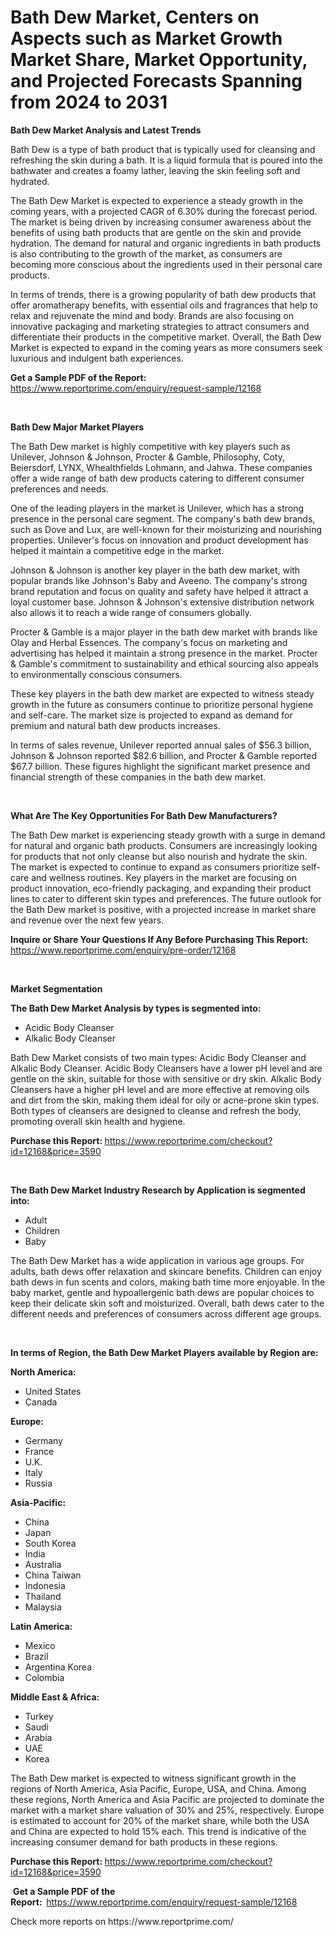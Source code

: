 <p><h1>Bath Dew Market, Centers on Aspects such as Market Growth Market Share, Market Opportunity, and Projected Forecasts Spanning from 2024 to 2031</h1></p><p><strong>Bath Dew Market Analysis and Latest Trends</strong></p>
<p><p>Bath Dew is a type of bath product that is typically used for cleansing and refreshing the skin during a bath. It is a liquid formula that is poured into the bathwater and creates a foamy lather, leaving the skin feeling soft and hydrated.</p><p>The Bath Dew Market is expected to experience a steady growth in the coming years, with a projected CAGR of 6.30% during the forecast period. The market is being driven by increasing consumer awareness about the benefits of using bath products that are gentle on the skin and provide hydration. The demand for natural and organic ingredients in bath products is also contributing to the growth of the market, as consumers are becoming more conscious about the ingredients used in their personal care products.</p><p>In terms of trends, there is a growing popularity of bath dew products that offer aromatherapy benefits, with essential oils and fragrances that help to relax and rejuvenate the mind and body. Brands are also focusing on innovative packaging and marketing strategies to attract consumers and differentiate their products in the competitive market. Overall, the Bath Dew Market is expected to expand in the coming years as more consumers seek luxurious and indulgent bath experiences.</p></p>
<p><strong>Get a Sample PDF of the Report:&nbsp;</strong> <a href="https://www.reportprime.com/enquiry/request-sample/12168">https://www.reportprime.com/enquiry/request-sample/12168</a></p>
<p>&nbsp;</p>
<p><strong>Bath Dew Major Market Players</strong></p>
<p><p>The Bath Dew market is highly competitive with key players such as Unilever, Johnson & Johnson, Procter & Gamble, Philosophy, Coty, Beiersdorf, LYNX, Whealthfields Lohmann, and Jahwa. These companies offer a wide range of bath dew products catering to different consumer preferences and needs.</p><p>One of the leading players in the market is Unilever, which has a strong presence in the personal care segment. The company's bath dew brands, such as Dove and Lux, are well-known for their moisturizing and nourishing properties. Unilever's focus on innovation and product development has helped it maintain a competitive edge in the market.</p><p>Johnson & Johnson is another key player in the bath dew market, with popular brands like Johnson's Baby and Aveeno. The company's strong brand reputation and focus on quality and safety have helped it attract a loyal customer base. Johnson & Johnson's extensive distribution network also allows it to reach a wide range of consumers globally.</p><p>Procter & Gamble is a major player in the bath dew market with brands like Olay and Herbal Essences. The company's focus on marketing and advertising has helped it maintain a strong presence in the market. Procter & Gamble's commitment to sustainability and ethical sourcing also appeals to environmentally conscious consumers.</p><p>These key players in the bath dew market are expected to witness steady growth in the future as consumers continue to prioritize personal hygiene and self-care. The market size is projected to expand as demand for premium and natural bath dew products increases.</p><p>In terms of sales revenue, Unilever reported annual sales of $56.3 billion, Johnson & Johnson reported $82.6 billion, and Procter & Gamble reported $67.7 billion. These figures highlight the significant market presence and financial strength of these companies in the bath dew market.</p></p>
<p>&nbsp;</p>
<p><strong>What Are The Key Opportunities For Bath Dew Manufacturers?</strong></p>
<p><p>The Bath Dew market is experiencing steady growth with a surge in demand for natural and organic bath products. Consumers are increasingly looking for products that not only cleanse but also nourish and hydrate the skin. The market is expected to continue to expand as consumers prioritize self-care and wellness routines. Key players in the market are focusing on product innovation, eco-friendly packaging, and expanding their product lines to cater to different skin types and preferences. The future outlook for the Bath Dew market is positive, with a projected increase in market share and revenue over the next few years.</p></p>
<p><strong>Inquire or Share Your Questions If Any Before Purchasing This Report:</strong> <a href="https://www.reportprime.com/enquiry/pre-order/12168">https://www.reportprime.com/enquiry/pre-order/12168</a></p>
<p>&nbsp;</p>
<p><strong>Market Segmentation</strong></p>
<p><strong>The Bath Dew Market Analysis by types is segmented into:</strong></p>
<p><ul><li>Acidic Body Cleanser</li><li>Alkalic Body Cleanser</li></ul></p>
<p><p>Bath Dew Market consists of two main types: Acidic Body Cleanser and Alkalic Body Cleanser. Acidic Body Cleansers have a lower pH level and are gentle on the skin, suitable for those with sensitive or dry skin. Alkalic Body Cleansers have a higher pH level and are more effective at removing oils and dirt from the skin, making them ideal for oily or acne-prone skin types. Both types of cleansers are designed to cleanse and refresh the body, promoting overall skin health and hygiene.</p></p>
<p><strong>Purchase this Report:&nbsp;</strong><a href="https://www.reportprime.com/checkout?id=12168&price=3590">https://www.reportprime.com/checkout?id=12168&price=3590</a></p>
<p>&nbsp;</p>
<p><strong>The Bath Dew Market Industry Research by Application is segmented into:</strong></p>
<p><ul><li>Adult</li><li>Children</li><li>Baby</li></ul></p>
<p><p>The Bath Dew Market has a wide application in various age groups. For adults, bath dews offer relaxation and skincare benefits. Children can enjoy bath dews in fun scents and colors, making bath time more enjoyable. In the baby market, gentle and hypoallergenic bath dews are popular choices to keep their delicate skin soft and moisturized. Overall, bath dews cater to the different needs and preferences of consumers across different age groups.</p></p>
<p>&nbsp;</p>
<p><strong>In terms of Region, the Bath Dew Market Players available by Region are:</strong></p>
<p>
    <p> <strong> North America: </strong>
        <ul>
            <li>United States</li>
            <li>Canada</li>
        </ul>
        </p> 
    <p> <strong> Europe: </strong>
        <ul>
            <li>Germany</li>
            <li>France</li>
            <li>U.K.</li>
            <li>Italy</li>
            <li>Russia</li>
        </ul>
        </p> 
    <p> <strong> Asia-Pacific: </strong>
        <ul>
            <li>China</li>
            <li>Japan</li>
            <li>South Korea</li>
            <li>India</li>
            <li>Australia</li>
            <li>China Taiwan</li>
            <li>Indonesia</li>
            <li>Thailand</li>
            <li>Malaysia</li>
        </ul>
        </p> 
    <p> <strong> Latin America: </strong>
        <ul>
            <li>Mexico</li>
            <li>Brazil</li>
            <li>Argentina Korea</li>
            <li>Colombia</li>
        </ul>
        </p> 
    <p> <strong> Middle East & Africa: </strong>
        <ul>
            <li>Turkey</li>
            <li>Saudi</li>
            <li>Arabia</li>
            <li>UAE</li>
            <li>Korea</li>
        </ul>
    </p>
    </p>
<p><p>The Bath Dew market is expected to witness significant growth in the regions of North America, Asia Pacific, Europe, USA, and China. Among these regions, North America and Asia Pacific are projected to dominate the market with a market share valuation of 30% and 25%, respectively. Europe is estimated to account for 20% of the market share, while both the USA and China are expected to hold 15% each. This trend is indicative of the increasing consumer demand for bath products in these regions.</p></p>
<p><strong>Purchase this Report: </strong><a href="https://www.reportprime.com/checkout?id=12168&price=3590">https://www.reportprime.com/checkout?id=12168&price=3590</a></p>
<p>&nbsp;<strong>Get a Sample PDF of the Report:&nbsp;&nbsp;</strong><a href="https://www.reportprime.com/enquiry/request-sample/12168">https://www.reportprime.com/enquiry/request-sample/12168</a></p>
<p><strong></strong></p>
<p>Check more reports on https://www.reportprime.com/</p>